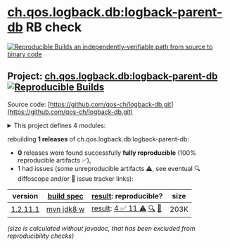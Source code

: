 [ch.qos.logback.db:logback-parent-db](https://central.sonatype.com/artifact/ch.qos.logback.db/logback-parent-db/versions) RB check
=======

[![Reproducible Builds](https://reproducible-builds.org/images/logos/rb.svg) an independently-verifiable path from source to binary code](https://reproducible-builds.org/)

## Project: [ch.qos.logback.db:logback-parent-db](https://central.sonatype.com/artifact/ch.qos.logback.db/logback-parent-db/versions) [![Reproducible Builds](https://img.shields.io/endpoint?url=https://raw.githubusercontent.com/jvm-repo-rebuild/reproducible-central/master/content/ch/qos/logback/db/badge.json)](https://github.com/jvm-repo-rebuild/reproducible-central/blob/master/content/ch/qos/logback/db/README.md)

Source code: [https://github.com/qos-ch/logback-db.git](https://github.com/qos-ch/logback-db.git)

<details><summary>This project defines 4 modules:</summary>

* [ch.qos.logback.db:logback-access-db](https://central.sonatype.com/artifact/ch.qos.logback.db/logback-access-db/1.2.11.1)
* [ch.qos.logback.db:logback-classic-db](https://central.sonatype.com/artifact/ch.qos.logback.db/logback-classic-db/1.2.11.1)
* [ch.qos.logback.db:logback-core-db](https://central.sonatype.com/artifact/ch.qos.logback.db/logback-core-db/1.2.11.1)
* [ch.qos.logback.db:logback-parent-db](https://central.sonatype.com/artifact/ch.qos.logback.db/logback-parent-db/1.2.11.1)
</details>

rebuilding **1 releases** of ch.qos.logback.db:logback-parent-db:
- **0** releases were found successfully **fully reproducible** (100% reproducible artifacts :white_check_mark:),
- 1 had issues (some unreproducible artifacts :warning:, see eventual :mag: diffoscope and/or :memo: issue tracker links):

| version | [build spec](/BUILDSPEC.md) | [result](https://reproducible-builds.org/docs/jvm/): reproducible? | size |
| -- | --------- | ------ | -- |
| [1.2.11.1](https://central.sonatype.com/artifact/ch.qos.logback.db/logback-parent-db/1.2.11.1/pom) | [mvn jdk8 w](logback-db-1.2.11.1.buildspec) | [result](logback-parent-db-1.2.11.1.buildinfo): [4 :white_check_mark:  11 :warning:](logback-parent-db-1.2.11.1.buildcompare) [:mag:](logback-parent-db-1.2.11.1.diffoscope) [:memo:](https://github.com/qos-ch/logback-db/pull/2) | 203K |

<i>(size is calculated without javadoc, that has been excluded from reproducibility checks)</i>
